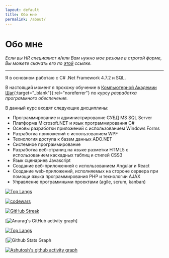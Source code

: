 ```yaml
---
layout: default
title: Обо мне
permalink: /about/
---
```


# Обо мне

*Если вы HR специалист и/или Вам нужно мое резюме в строгой форме, Вы можете
скачать его по [этой](/assets/pdf/resume.pdf) ссылке.*

---

Я в основном работаю с C# .Net Framework 4.7.2 и SQL.

В настоящий момент я прохожу обучение в [Компьютерной Академии Шаг](https://itstep.by/){:target="_blank"}{:rel="noreferrer"} по курсу *разработка программного обеспечения.* 

В данный курс входят следующие дисциплины:

- Программирование и администрирование СУБД MS SQL Server
- Платформа Microsoft.NET и язык программирования С#
- Основы разработки приложений с использованием Windows Forms
- Разработка приложений с использованием WPF
- Технология доступа к базам данных ADO.NET
- Системное программирование
- Разработка веб-страниц на языке разметки HTML5 с использованием каскадных таблиц и стилей CSS3
- Язык сценариев Javascript
- Создание веб-приложенией с использованием Angular и React
- Создание web-приложений, исполняемых на стороне сервера при помощи языка программирования PHP и технологии AJAX
- Управление программными проектами (agile, scrum, kanban)


[![Top Langs](https://github-readme-stats.vercel.app/api/top-langs/?username=evgenyyushko&layout=compact)](https://github.com/anuraghazra/github-readme-stats)

[![codewars](https://www.codewars.com/users/EvgenyYushko/badges/large)](https://www.codewars.com/users/username)  

[![GitHub Streak](https://streak-stats.demolab.com/?user=EvgenyYushko)](https://git.io/streak-stats)

[![Anurag's GitHub activity graph](https://activity-graph.herokuapp.com/graph?user=EvgenyYushko)]

[![Top Langs](https://github-readme-stats.vercel.app/api/top-langs/?username=EvgenyYushko)](https://github.com/MrKrishnaAgarwal/readme-components-github)

[![ Github Stats Graph](https://github-profile-summary-cards.vercel.app/api/cards/profile-details?username=EvgenyYushko&theme=radical&hide_border=true)

[![Ashutosh's github activity graph](https://github-readme-activity-graph.vercel.app/graph?username=EvgenyYushko&bg_color=fffff0&color=708090&line=24292e&point=24292e&area=true&hide_border=true)](https://github.com/ashutosh00710/github-readme-activity-graph)
